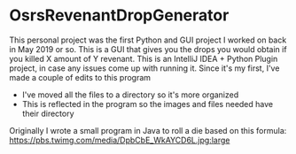 # OsrsRevenantDropGenerator
This personal project was the first Python and GUI project I worked on back in May 2019 or so. This is a GUI that gives you the drops you would obtain if you killed X amount of Y revenant. This is an IntelliJ IDEA + Python Plugin project, in case any issues come up with running it. Since it's my first, I've made a couple of edits to this program
- I've moved all the files to a directory so it's more organized
- This is reflected in the program so the images and files needed have their directory

Originally I wrote a small program in Java to roll a die based on this formula: https://pbs.twimg.com/media/DpbCbE_WkAYCD6L.jpg:large
